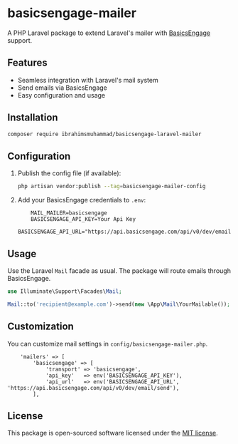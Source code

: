 # basicsengage-mailer

A PHP Laravel package to extend Laravel's mailer with [BasicsEngage](https://basicsengage.com) support.

## Features

- Seamless integration with Laravel's mail system
- Send emails via BasicsEngage
- Easy configuration and usage

## Installation

```bash
composer require ibrahimsmuhammad/basicsengage-laravel-mailer
```

## Configuration

1. Publish the config file (if available):

    ```bash
    php artisan vendor:publish --tag=basicsengage-mailer-config
    ```

2. Add your BasicsEngage credentials to `.env`:

    ```
        MAIL_MAILER=basicsengage
        BASICSENGAGE_API_KEY=Your Api Key
        BASICSENGAGE_API_URL="https://api.basicsengage.com/api/v0/dev/email/send"
    ```

## Usage

Use the Laravel `Mail` facade as usual. The package will route emails through BasicsEngage.

```php
use Illuminate\Support\Facades\Mail;

Mail::to('recipient@example.com')->send(new \App\Mail\YourMailable());
```

## Customization

You can customize mail settings in `config/basicsengage-mailer.php`.
```
    'mailers' => [
        'basicsengage' => [
            'transport' => 'basicsengage',
            'api_key'   => env('BASICSENGAGE_API_KEY'),
            'api_url'   => env('BASICSENGAGE_API_URL', 'https://api.basicsengage.com/api/v0/dev/email/send'),
        ],
```

## License

This package is open-sourced software licensed under the [MIT license](LICENSE).
